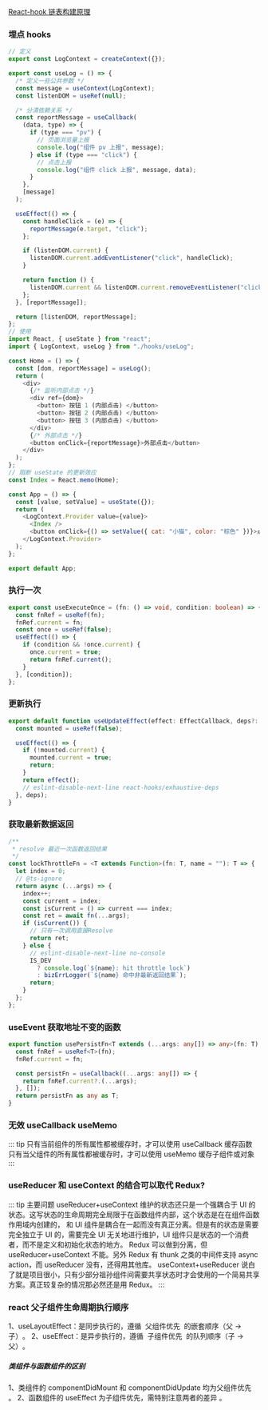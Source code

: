 [React-hook 链表构建原理](https://segmentfault.com/a/1190000042799935)

### 埋点 hooks

```javascript
// 定义
export const LogContext = createContext({});

export const useLog = () => {
  /* 定义一些公共参数 */
  const message = useContext(LogContext);
  const listenDOM = useRef(null);

  /* 分清依赖关系 */
  const reportMessage = useCallback(
    (data, type) => {
      if (type === "pv") {
        // 页面浏览量上报
        console.log("组件 pv 上报", message);
      } else if (type === "click") {
        // 点击上报
        console.log("组件 click 上报", message, data);
      }
    },
    [message]
  );

  useEffect(() => {
    const handleClick = (e) => {
      reportMessage(e.target, "click");
    };

    if (listenDOM.current) {
      listenDOM.current.addEventListener("click", handleClick);
    }

    return function () {
      listenDOM.current && listenDOM.current.removeEventListener("click", handleClick);
    };
  }, [reportMessage]);

  return [listenDOM, reportMessage];
};
// 使用
import React, { useState } from "react";
import { LogContext, useLog } from "./hooks/useLog";

const Home = () => {
  const [dom, reportMessage] = useLog();
  return (
    <div>
      {/* 监听内部点击 */}
      <div ref={dom}>
        <button> 按钮 1 (内部点击) </button>
        <button> 按钮 2 (内部点击) </button>
        <button> 按钮 3 (内部点击) </button>
      </div>
      {/* 外部点击 */}
      <button onClick={reportMessage}>外部点击</button>
    </div>
  );
};
// 阻断 useState 的更新效应
const Index = React.memo(Home);

const App = () => {
  const [value, setValue] = useState({});
  return (
    <LogContext.Provider value={value}>
      <Index />
      <button onClick={() => setValue({ cat: "小猫", color: "棕色" })}>点击</button>
    </LogContext.Provider>
  );
};

export default App;
```

### 执行一次

```typescript
export const useExecuteOnce = (fn: () => void, condition: boolean) => {
  const fnRef = useRef(fn);
  fnRef.current = fn;
  const once = useRef(false);
  useEffect(() => {
    if (condition && !once.current) {
      once.current = true;
      return fnRef.current();
    }
  }, [condition]);
};
```

### 更新执行

```typescript
export default function useUpdateEffect(effect: EffectCallback, deps?: DependencyList) {
  const mounted = useRef(false);

  useEffect(() => {
    if (!mounted.current) {
      mounted.current = true;
      return;
    }
    return effect();
    // eslint-disable-next-line react-hooks/exhaustive-deps
  }, deps);
}
```

### 获取最新数据返回

```typescript
/**
 * resolve 最近一次函数返回结果
 */
const lockThrottleFn = <T extends Function>(fn: T, name = ""): T => {
  let index = 0;
  // @ts-ignore
  return async (...args) => {
    index++;
    const current = index;
    const isCurrent = () => current === index;
    const ret = await fn(...args);
    if (isCurrent()) {
      // 只有一次调用直接Resolve
      return ret;
    } else {
      // eslint-disable-next-line no-console
      IS_DEV
        ? console.log(`${name}: hit throttle lock`)
        : bizErrLogger(`${name} 命中非最新返回结果`);
      return;
    }
  };
};
```

### useEvent 获取地址不变的函数

```typescript
export function usePersistFn<T extends (...args: any[]) => any>(fn: T) {
  const fnRef = useRef<T>(fn);
  fnRef.current = fn;

  const persistFn = useCallback((...args: any[]) => {
    return fnRef.current?.(...args);
  }, []);
  return persistFn as any as T;
}
```

### 无效 useCallback useMemo

::: tip
只有当前组件的所有属性都被缓存时，才可以使用 useCallback 缓存函数 只有当父组件的所有属性都被缓存时，才可以使用 useMemo 缓存子组件或对象
:::

### useReducer 和 useContext 的结合可以取代 Redux?

::: tip
主要问题 useReducer+useContext 维护的状态还只是一个强耦合于 UI 的状态。这写状态的生命周期完全局限于在函数组件内部，这个状态是在在组件函数作用域内创建的，
和 UI 组件是耦合在一起而没有真正分离。但是有的状态是需要完全独立于 UI 的，需要完全 UI 无关地进行维护，UI 组件只是状态的一个消费者，而不是定义和初始化状态的地方。
Redux 可以做到分离，但 useReducer+useContext 不能。另外 Redux 有 thunk 之类的中间件支持 async action，而 useReducer 没有，还得用其他库。
useContext+useReducer 说白了就是项目很小，只有少部分祖孙组件间需要共享状态时才会使用的一个简易共享方案。真正较复杂的情况那必然还是用 Redux。
:::

### react 父子组件生命周期执行顺序

1、useLayoutEffect‌：是同步执行的，遵循 ‌ 父组件优先 ‌ 的嵌套顺序（父 → 子）‌。
2、‌useEffect‌：是异步执行的，遵循 ‌ 子组件优先 ‌ 的队列顺序（子 → 父）‌。

##### 类组件与函数组件的区别 ‌

1、类组件的 componentDidMount 和 componentDidUpdate 均为父组件优先 ‌。
2、函数组件的 useEffect 为子组件优先，需特别注意两者的差异 ‌。
